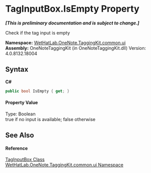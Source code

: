 # TagInputBox.IsEmpty Property 
 _**\[This is preliminary documentation and is subject to change.\]**_

Check if the tag input is empty

**Namespace:**&nbsp;<a href="043a9407-ac38-b3ac-7348-a6090af495ad">WetHatLab.OneNote.TaggingKit.common.ui</a><br />**Assembly:**&nbsp;OneNoteTaggingKit (in OneNoteTaggingKit.dll) Version: 4.0.8132.18004

## Syntax

**C#**<br />
``` C#
public bool IsEmpty { get; }
```


#### Property Value
Type: Boolean<br />true if no input is available; false otherwise

## See Also


#### Reference
<a href="8c43e75b-07b3-f855-ea15-72dde6bb8e11">TagInputBox Class</a><br /><a href="043a9407-ac38-b3ac-7348-a6090af495ad">WetHatLab.OneNote.TaggingKit.common.ui Namespace</a><br />